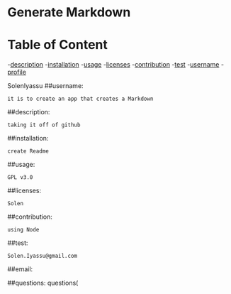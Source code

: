 # Generate Markdown

# Table of Content
-[description](#description)
-[installation](#installation)
-[usage](#usage)
-[licenses](#licenses)
-[contribution](#contribution)
-[test](#test)
-[username](#username)
-[profile](#profile)

SolenIyassu
##username:

    it is to create an app that creates a Markdown 
##description:

    taking it off of github
##installation:

    create Readme
##usage:

    GPL v3.0
##licenses:

    Solen
##contribution:

    using Node
##test:

    Solen.Iyassu@gmail.com
##email:

##questions:
  questions(
